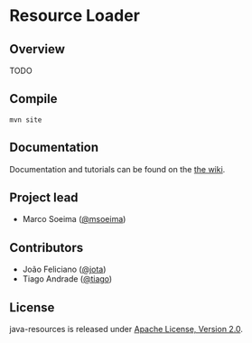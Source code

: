# Resource Loader

## Overview

TODO

## Compile
`mvn site`

## Documentation

Documentation and tutorials can be found on the [the wiki](https://github.com/msoeima/java-resources/wiki).

## Project lead

* Marco Soeima ([@msoeima](https://github.com/msoeima))

## Contributors

* João Feliciano ([@jota](https://github.com/jprf))
* Tiago Andrade ([@tiago](https://github.com/tiagoandrade ))

## License

java-resources is released under [Apache License, Version 2.0](http://www.apache.org/licenses/LICENSE-2.0).